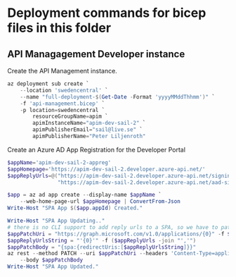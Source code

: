 # Deployment commands for bicep files in this folder

## API Managagement Developer instance

Create the API Management instance.

```PowerShell
az deployment sub create `
    --location 'swedencentral' `
    --name "full-deployment-$(Get-Date -Format 'yyyyMMddThhmm')" `
    -f 'api-management.bicep' `
    -p location=swedencentral `
        resourceGroupName=apim `
        apimInstanceName="apim-dev-sail-2" `
        apimPublisherEmail="sail@live.se" `
        apimPublisherName="Peter Liljenroth"
```

Create an Azure AD App Registration for the Developer Portal
```PowerShell
$appName='apim-dev-sail-2-appreg'
$appHomepage='https://apim-dev-sail-2.developer.azure-api.net/'
$appReplyUrls=@("https://apim-dev-sail-2.developer.azure-api.net/signin", 
                "https://apim-dev-sail-2.developer.azure-api.net/aad-signin")

$app = az ad app create --display-name $appName `
    --web-home-page-url $appHomepage | ConvertFrom-Json
Write-Host "SPA App $($app.appId) Created."

Write-Host "SPA App Updating.."
# there is no CLI support to add reply urls to a SPA, so we have to patch manually via az rest
$appPatchUri = "https://graph.microsoft.com/v1.0/applications/{0}" -f $app.objectId
$appReplyUrlsString = "'{0}'" -f ($appReplyUrls -join "','")
$appPatchBody = "{spa:{redirectUris:[$appReplyUrlsString]}}"
az rest --method PATCH --uri $appPatchUri --headers 'Content-Type=application/json' `
    --body $appPatchBody
Write-Host "SPA App Updated."

```